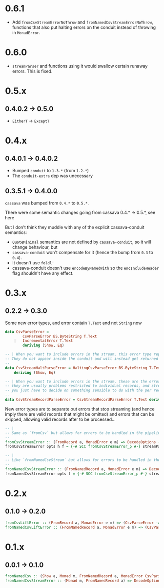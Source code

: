 # 0.6.1

- Add `fromCsvStreamErrorNoThrow` and `fromNamedCsvStreamErrorNoThrow`, functions that also put halting errors on the conduit instead of throwing in `MonadError`.

# 0.6.0

- `streamParser` and functions using it would swallow certain runaway errors. This is fixed.

# 0.5.x

## 0.4.0.2 -> 0.5.0

- `EitherT` -> `ExceptT`

# 0.4.x

## 0.4.0.1 -> 0.4.0.2

- Bumped `conduit` to `1.3.*` (from `1.2.*`)
- The `conduit-extra` dep was unecessary

## 0.3.5.1 -> 0.4.0.0

`cassava` was bumped from `0.4.*` to `0.5.*`.

There were some semantic changes going from cassava 0.4.* -> 0.5.*, see here

But I don't think they muddle with any of the explicit cassava-conduit semantics:

- `QuoteMinimal` semantics are not defined by `cassava-conduit`, so it will change behaviour, but 
- `cassava-conduit` won't compensate for it (hence the bump from `0.3` to `0.4`).
- It doesn't use `foldl'`
- cassava-conduit doesn't use `encodeByNamedWith` so the `encIncludeHeader` flag shouldn't have any effect.

# 0.3.x

## 0.2.2 -> 0.3.0

Some new error types, and error contain `T.Text` and not `String` now

``` Haskell
data CsvParseError =
        CsvParseError BS.ByteString T.Text
    |   IncrementalError T.Text
        deriving (Show, Eq)

-- | When you want to include errors in the stream, this error type represents errors that halt the stream.
-- They do not appear inside the conduit and will instead get returned from running the conduit.
--
data CsvStreamHaltParseError = HaltingCsvParseError BS.ByteString T.Text -- ^ the remaining bytestring that was read in but not parsed yet, and the stringy error msg describing the fail.
    deriving (Show, Eq)

-- | When you want to include errors in the stream, these are the errors that can be included in the stream,
-- they are usually problems restricted to individual records, and streaming can resume from the next record
-- you just have to decide on something sensible to do with the per record errors.
--
data CsvStreamRecordParseError = CsvStreamRecordParseError T.Text deriving (Show, Eq) -- ^ The stringy error describing why this record could not be parsed.
```

New error types are to separate out errors that stop streaming (and hence imply there are valid records that might be omitted) and errors that can be skipped, allowing valid records after to be processed...

``` Haskell
-- |
-- Same as `fromCsv` but allows for errors to be handled in the pipeline instead
--
fromCsvStreamError :: (FromRecord a, MonadError e m) => DecodeOptions -> HasHeader -> (CsvStreamHaltParseError -> e) -> Conduit BS.ByteString m (Either CsvStreamRecordParseError a)
fromCsvStreamError opts h f = {-# SCC fromCsvStreamError_p #-} streamParser f $ decodeWith opts h

-- |
-- Like `fromNamedCsvStream` but allows for errors to be handled in the pipeline itself.
--
fromNamedCsvStreamError :: (FromNamedRecord a, MonadError e m) => DecodeOptions -> (CsvStreamHaltParseError -> e) -> Conduit BS.ByteString m (Either CsvStreamRecordParseError a)
fromNamedCsvStreamError opts f = {-# SCC fromCsvStreamError_p #-} streamHeaderParser f $ decodeByNameWith opts
```

# 0.2.x

## 0.1.0 -> 0.2.0

``` Haskell
fromCsvLiftError :: (FromRecord a, MonadError e m) => (CsvParseError -> e) -> DecodeOptions -> HasHeader -> Conduit BS.ByteString m a
fromNamedCsvLiftError :: (FromNamedRecord a, MonadError e m) => (CsvParseError -> e) -> DecodeOptions -> Conduit BS.ByteString m a
```

# 0.1.x

## 0.0.1 -> 0.1.0

``` Haskell
fromNamedCsv :: (Show a, Monad m, FromNamedRecord a, MonadError CsvParseError m) => DecodeOptions -> Conduit BS.ByteString m a
fromNamedCsvStreamError :: (Monad m, FromNamedRecord a) => DecodeOptions -> Conduit BS.ByteString m (Either CsvParseError a)
```
